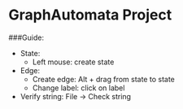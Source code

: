 # GraphAutomata Project
###Guide:
* State: 
  * Left mouse: create state
* Edge:
  * Create edge: Alt + drag from state to state
  * Change label: click on label
* Verify string: File -> Check string
